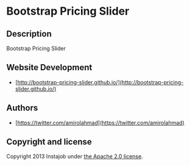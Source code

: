 Bootstrap Pricing Slider
========================

## Description
Bootstrap Pricing Slider

## Website Development
+ [http://bootstrap-pricing-slider.github.io/](http://bootstrap-pricing-slider.github.io/)

## Authors
+ [https://twitter.com/amirolahmad](https://twitter.com/amirolahmad)

## Copyright and license
Copyright 2013 Instajob under [the Apache 2.0 license](LICENSE).